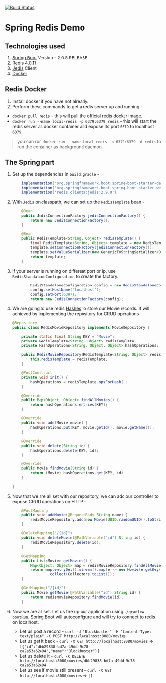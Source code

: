 [![Build Status](https://travis-ci.org/geekyjaat/spring-redis-demo.svg?branch=master)](https://travis-ci.org/geekyjaat/spring-redis-demo)

# Spring Redis Demo

## Technologies used
1. [Spring Boot](https://spring.io/projects/spring-boot) Version - 2.0.5.RELEASE
2. [Redis](https://redis.io) 4.0.11
3. [Jedis](https://github.com/xetorthio/jedis) Client
4. [Docker](https://www.docker.com)

## Redis Docker
1. Install docker if you have not already.
2. Perform these commands to get a redis server up and running -

* `docker pull redis` - this will pull the official redis docker image.
* `docker run --name local-redis -p 6379:6379 redis` - this will start the redis server as docker container and expose its port `6379` to localhost `6379`.
> you can run `docker run --name local-redis -p 6379:6379 -d redis` to run the container as background daemon.

## The Spring part
1. Set up the dependencies in `build.gradle` -
    ```groovy
        implementation('org.springframework.boot:spring-boot-starter-data-redis')
        implementation('org.springframework.boot:spring-boot-starter-web')
        implementation('redis.clients:jedis:2.9.0')
    ```
2. With `Jedis` on classpath, we can set up the `RedisTemplate` bean - 
    ```java
        @Bean
        public JedisConnectionFactory jedisConnectionFactory() {
            return new JedisConnectionFactory();
        }
    
        @Bean
        public RedisTemplate<String, Object> redisTemplate() {
            final RedisTemplate<String, Object> template = new RedisTemplate<>();
            template.setConnectionFactory(jedisConnectionFactory());
            template.setValueSerializer(new GenericToStringSerializer<Object>(Object.class));
            return template;
        }
    ```
3. if your server is running on different port or ip, use `RedisStandaloneConfiguration` to create the factory.
    ```java
            RedisStandaloneConfiguration config = new RedisStandaloneConfiguration();
            config.setHostName("localhost");
            config.setPort(6397);
            return new JedisConnectionFactory(config);
    ```
4. We are going to use redis [Hashes](https://redis.io/topics/data-types-intro#hashes) to store our Movie records. It will achieved by implementing the repository for CRUD operations - 
    ```java
    @Repository
    public class RedisMovieRepository implements MovieRepository {
    
        private static final String KEY = "Movie";   
        private RedisTemplate<String, Object> redisTemplate;
        private HashOperations<String, Object, Object> hashOperations;
    
        public RedisMovieRepository(RedisTemplate<String, Object> redisTemplate) {
            this.redisTemplate = redisTemplate;
        }
    
        @PostConstruct
        private void init() {
            hashOperations = redisTemplate.opsForHash();
        }
    
        @Override
        public Map<Object, Object> findAllMovies() {
            return hashOperations.entries(KEY);
        }
    
        @Override
        public void add(Movie movie) {
            hashOperations.put(KEY, movie.getId(), movie.getName());
        }
    
        @Override
        public void delete(String id) {
            hashOperations.delete(KEY, id);
        }
    
        @Override
        public Movie findMovie(String id) {
            return (Movie) hashOperations.get(KEY, id);
        }
    
    }
    ```
5. Now that we are all set with our repository, we can add our controller to expose CRUD operations on HTTP - 
    ```java
        @PostMapping
        public void addMovie(@RequestBody String name) {
            redisMovieRepository.add(new Movie(UUID.randomUUID().toString(), name));
        }
    
        @DeleteMapping("/{id}")
        public void deleteMovie(@PathVariable("id") String id) {
            redisMovieRepository.delete(id);
        }
    
        @GetMapping
        public List<Movie> getMovies() {
            Map<Object, Object> map = redisMovieRepository.findAllMovies();
            return map.entrySet().stream().map(e -> new Movie(e.getKey().toString(), e.getValue().toString()))
                    .collect(Collectors.toList());
        }
    
        @GetMapping("/{id}")
        public Movie getMovie(@PathVariable("id") String id) {
            return redisMovieRepository.findMovie(id);
        }
    ```
    
6. Now we are all set. Let us fire up our application using `./gradlew bootRun`. Spring Boot will autoconfigure and will try to connect to redis on localhost.
    * Let us post a record - `curl -d "Blockbuster" -H "Content-Type: text/plain" -X POST http://localhost:8080/movies`
    * Let us get it back - `curl -X GET http://localhost:8080/movies` => `[{"id":"dbb29838-bd7a-49dd-9c78-ca2a53a62e94","name":"Blockbuster"}]`
    * Let us delete it - `curl -X DELETE http://localhost:8080/movies/dbb29838-bd7a-49dd-9c78-ca2a53a62e94`
    * Let us see if movie still present -  `curl -X GET http://localhost:8080/movies` => `[]`
